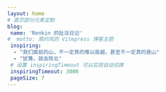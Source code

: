 ```yaml
---
layout: home
# 首页部分元素定制
blog:
 name: 'Renkin 的扯淡日记'
#  motto: 简约风的 Vitepress 博客主题
 inspiring:
  - "我们面前的山，不一定真的难以逾越，甚至不一定真的是山"
  - "犹豫，就会败北"
 # 设置 inspiringTimeout 可以实现自动切换
 inspiringTimeout: 3000
 pageSize: 7
---
```

